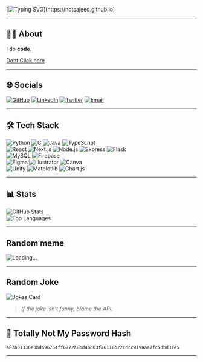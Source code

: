[![Typing SVG](https://readme-typing-svg.demolab.com?font=Fira+Code&pause=900&color=00F5D4&width=600&lines=Hi%2C+I'm+Sajeed.;Yes%2C+this+is+a+README.;Fine%2C+scroll+down...)](https://notsajeed.github.io)

---

## 🧑‍💻 About
I do **code**.

[Dont Click here](https://notsajeed.github.io)

---

## 🌐 Socials
[![GitHub](https://img.shields.io/badge/GitHub-181717?style=flat&logo=github&logoColor=white)](https://github.com/notsajeed)
[![LinkedIn](https://img.shields.io/badge/LinkedIn-0077B5?style=flat&logo=linkedin&logoColor=white)](https://www.linkedin.com/in/notsajeed)
[![Twitter](https://img.shields.io/badge/Twitter-1DA1F2?style=flat&logo=twitter&logoColor=white)](https://twitter.com/notsajeed)
[![Email](https://img.shields.io/badge/Email-D14836?style=flat&logo=gmail&logoColor=white)](mailto:mohammedsajeed200510@gmail.com)

---

## 🛠 Tech Stack  
 
![Python](https://img.shields.io/badge/Python-3670A0?style=flat&logo=python&logoColor=ffdd54) 
![C](https://img.shields.io/badge/C-00599C?style=flat&logo=c&logoColor=white) 
![Java](https://img.shields.io/badge/Java-ED8B00?style=flat&logo=openjdk&logoColor=white) 
![TypeScript](https://img.shields.io/badge/TypeScript-007ACC?style=flat&logo=typescript&logoColor=white)    
![React](https://img.shields.io/badge/React-20232a?style=flat&logo=react&logoColor=61DAFB) 
![Next.js](https://img.shields.io/badge/Next.js-000000?style=flat&logo=nextdotjs&logoColor=white) 
![Node.js](https://img.shields.io/badge/Node.js-6DA55F?style=flat&logo=node.js&logoColor=white) 
![Express](https://img.shields.io/badge/Express-404d59?style=flat&logo=express&logoColor=white) 
![Flask](https://img.shields.io/badge/Flask-000000?style=flat&logo=flask&logoColor=white)  
![MySQL](https://img.shields.io/badge/MySQL-4479A1?style=flat&logo=mysql&logoColor=white) 
![Firebase](https://img.shields.io/badge/Firebase-ffca28?style=flat&logo=firebase&logoColor=black)  
![Figma](https://img.shields.io/badge/Figma-F24E1E?style=flat&logo=figma&logoColor=white) 
![Illustrator](https://img.shields.io/badge/Illustrator-FF9A00?style=flat&logo=adobeillustrator&logoColor=white) 
![Canva](https://img.shields.io/badge/Canva-00C4CC?style=flat&logo=canva&logoColor=white)  
![Unity](https://img.shields.io/badge/Unity-000000?style=flat&logo=unity&logoColor=white) 
![Matplotlib](https://img.shields.io/badge/Matplotlib-ffffff?style=flat&logo=plotly&logoColor=black) 
![Chart.js](https://img.shields.io/badge/Chart.js-F5788D?style=flat&logo=chartdotjs&logoColor=white)  

---

## 📊 Stats
![GitHub Stats](https://github-readme-stats.vercel.app/api?username=notsajeed&show_icons=true&theme=tokyonight&hide_border=true)  
![Top Languages](https://github-readme-stats.vercel.app/api/top-langs/?username=notsajeed&layout=compact&theme=tokyonight&hide_border=true)  

----

## Random meme
![Loading...](https://i.gifer.com/ZZ5H.gif)  

---
## Random Joke
![Jokes Card](https://readme-jokes.vercel.app/api?theme=tokyonight&hideBorder=true&width=500)

> *If the joke isn’t funny, blame the API.*  
---

## 🔑 Totally Not My Password Hash
`a87a51336e3bda96754ff6772a8bd4bd03f76118b22cdcc919aaa7fc5dbd31e5`  

---

